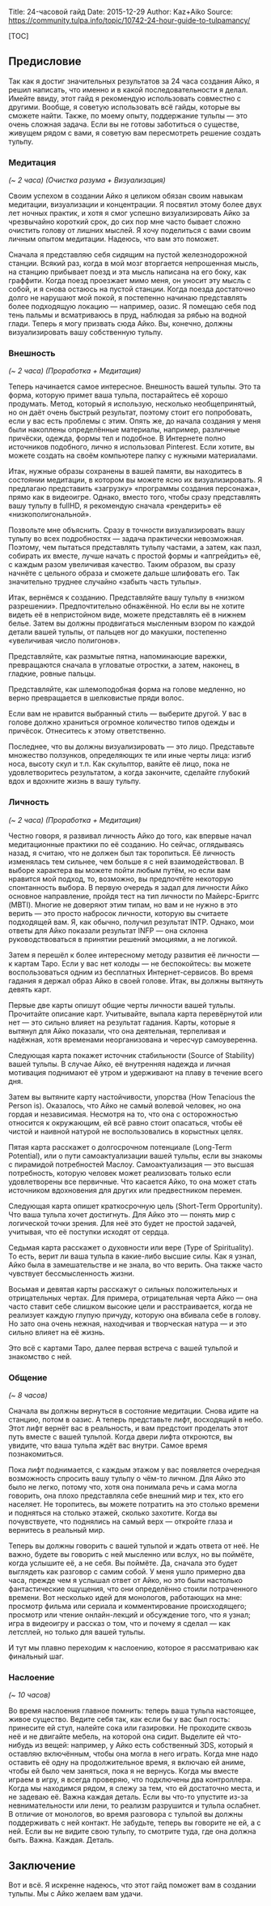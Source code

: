 Title: 24-часовой гайд
Date: 2015-12-29
Author: Kaz+Aiko
Source: https://community.tulpa.info/topic/10742-24-hour-guide-to-tulpamancy/

[TOC]

## Предисловие

Так как я достиг значительных результатов за 24 часа создания Айко, я решил написать, что именно и в какой последовательности я делал. Имейте ввиду, этот гайд я рекомендую использовать совместно с другими. Вообще, я советую использовать всё гайды, которые вы сможете найти. Также, по моему опыту, поддержание тульпы — это очень сложная задача. Если вы не готовы заботиться о существе, живущем рядом с вами, я советую вам пересмотреть решение создать тульпу. 

### Медитация

*(~ 2 часа) (Очистка разума + Визуализация)*

Своим успехом в создании Айко я целиком обязан своим навыкам медитации, визуализации и концентрации. Я посвятил этому более двух лет ночных практик, и хотя я смог успешно визуализировать Айко за чрезвычайно короткий срок, до сих пор мне часто бывает сложно очистить голову от лишних мыслей. Я хочу поделиться с вами своим личным опытом медитации. Надеюсь, что вам это поможет.

Сначала я представляю себя сидящим на пустой железнодорожной станции. Всякий раз, когда в мой мозг вторгается непрошенная мысль, на станцию прибывает поезд и эта мысль написана на его боку, как граффити. Когда поезд проезжает мимо меня, он уносит эту мысль с собой, и я снова остаюсь на пустой станции. Когда поезда достаточно долго не нарушают мой покой, я постепенно начинаю представлять более подходящую локацию — например, оазис. Я помещаю себя под тень пальмы и всматриваюсь в пруд, наблюдая за рябью на водной глади. Теперь я могу призвать сюда Айко. Вы, конечно, должны визуализировать вашу собственную тульпу.

### Внешность

*(~ 2 часа) (Проработка + Медитация)*

Теперь начинается самое интересное. Внешность вашей тульпы. Это та форма, которую примет ваша тульпа, постарайтесь её хорошо продумать. Метод, который я использую, несколько необщепринятый, но он даёт очень быстрый результат, поэтому стоит его попробовать, если у вас есть проблемы с этим. Опять же, до начала создания у меня были накоплены определённые материалы, например, различные причёски, одежда, формы тел и подобное. В Интернете полно источников подобного, лично я использовал Pinterest. Если хотите, вы можете создать на своём компьютере папку с нужными материалами.

Итак, нужные образы сохранены в вашей памяти, вы находитесь в состоянии медитации, в котором вы можете ясно их визуализировать. Я предлагаю представить «загрузку» «программы создания персонажа», прямо как в видеоигре. Однако, вместо того, чтобы сразу представлять вашу тульпу в fullHD, я рекомендую сначала «рендерить» её «низкополигональной».

Позвольте мне объяснить. Сразу в точности визуализировать вашу тульпу во всех подробностях — задача практически невозможная. Поэтому, чем пытаться представлять тульпу частами, а затем, как пазл, собирать их вместе, лучше начать с простой формы и «апгрейдить» её, с каждым разом увеличивая качество. Таким образом, вы сразу начнёте с цельного образа и сможете дальше шлифовать его. Так значительно труднее случайно «забыть часть тульпы».

Итак, вернёмся к созданию. Представляйте вашу тульпу в «низком разрешении». Предпочтительно обнажённой. Но если вы не хотите видеть её в непристойном виде, можете представлять её в нижнем белье. Затем вы должны продвигаться мысленным взором по каждой детали вашей тульпы, от пальцев ног до макушки, постепенно «увеличивая число полигонов».

Представляйте, как размытые пятна, напоминаюцие варежки, превращаются сначала в угловатые отростки, а затем, наконец, в гладкие, ровные пальцы.

Представляйте, как шлемоподобная форма на голове медленно, но верно превращается в шелковистые пряди волос.

Если вам не нравится выбранный стиль — выберите другой. У вас в голове должно храниться огромное количество типов одежды и причёсок. Отнеситесь к этому ответственно.

Последнее, что вы должны визуализировать — это лицо. Представьте множество ползунков, определяющих те или иные черты лица: изгиб носа, высоту скул и т.п. Как скульптор, ваяйте её лицо, пока не удовлетворитесь результатом, а когда закончите, сделайте глубокий вдох и вдохните жизнь в вашу тульпу.

### Личность

*(~ 2 часа) (Проработка + Медитация)*

Честно говоря, я развивал личность Айко до того, как впервые начал медитационные практики по её созданию. Но сейчас, оглядываясь назад, я считаю, что не должен был так торопиться. Её личность изменялась тем сильнее, чем больше я с ней взаимодействовал. В выборе характера вы можете пойти любым путём, но если вам нравится мой подход, то, возможно, вы предпочтёте некоторую спонтанность выбора. В первую очередь я задал для личности Айко основное направление, пройдя тест на тип личности по Майерс-Бриггс (MBTI). Многие не доверяют этим типам, но вам и не нужно в это верить — это просто набросок личности, которую вы считаете подходящей вам. Я, как обычно, получил результат INTP. Однако, мои ответы для Айко показали результат INFP — она склонна руководствоваться в принятии решений эмоциями, а не логикой.

Затем я перешёл к более интересному методу развития её личности — к картам Таро. Если у вас нет колоды — не беспокойтесь: вы можете воспользоваться одним из бесплатных Интернет-сервисов. Во время гадания я держал образ Айко в своей голове. Итак, вы должны вытянуть девять карт.

Первые две карты опишут общие черты личности вашей тульпы. Прочитайте описание карт. Учитывайте, выпала карта перевёрнутой или нет — это сильно влияет на результат гадания. Карты, которые я вытянул для Айко показали, что она деятельная, терпеливая и надёжная, хотя временами неорганизована и чересчур самоуверенна.

Следующая карта покажет источник стабильности (Source of Stability) вашей тульпы. В случае Айко, её внутренняя надежда и личная мотивация поднимают её утром и удерживают на плаву в течение всего дня.

Затем вы вытяните карту настойчивости, упорства (How Tenacious the Person is). Оказалось, что Айко не самый волевой человек, но она гордая и независимая. Несмотря на то, что она с осторожностью относится к окружающим, ей всё равно стоит опасаться, чтобы её чистой и наивной натурой не воспользовались в корыстных целях.

Пятая карта расскажет о долгосрочном потенциале (Long-Term Potential), или о пути самоактуализации вашей тульпы, если вы знакомы с пирамидой потребностей Маслоу. Самоактуализация — это высшая потребность, которую человек может реализовать только если удовлетворены все первичные. Что касается Айко, то она может стать источником вдохновения для других или предвестником перемен.

Следующая карта опишет краткосрочную цель (Short-Term Opportunity). Что ваша тульпа хочет достигнуть. Для Айко это — понять мир с логической точки зрения. Для неё это будет не простой задачей, учитывая, что её поступки исходят от сердца.

Седьмая карта расскажет о духовности или вере (Type of Spirituality). То есть, верит ли ваша тульпа в какие-либо высшие силы. Как я узнал, Айко была в замешательстве и не знала, во что верить. Она также часто чувствует бессмысленность жизни.

Восьмая и девятая карты расскажут о сильных положительных и отрицательных чертах. Для примера, отрицательная черта Айко — она часто ставит себе слишком высокие цели и расстраивается, когда не реализует каждую глупую причуду, которую она вбивала себе в голову. Но зато она очень нежная, находчивая и творческая натура — и это сильно влияет на её жизнь.

Это всё с картами Таро, далее первая встреча с вашей тульпой и знакомство с ней.

### Общение

*(~ 8 часов)*

Сначала вы должны вернуться в состояние медитации. Снова идите на станцию, потом в оазис. А теперь представьте лифт, восходящий в небо. Этот лифт вернёт вас в реальность, и вам предстоит проделать этот путь вместе с вашей тульпой. Когда двери лифта откроются, вы увидите, что ваша тульпа ждёт вас внутри. Самое время познакомиться.

Пока лифт поднимается, с каждым этажом у вас появляется очередная возможность спросить вашу тульпу о чём-то личном. Для Айко это было не легко, потому что, хотя она понимала речь и сама могла говорить, она плохо представляла себе внешний мир и тех, кто его населяет. Не торопитесь, вы можете потратить на это столько времени и подняться на столько этажей, сколько захотите. Когда вы почувствуете, что поднялись на самый верх — откройте глаза и вернитесь в реальный мир.

Теперь вы должны говорить с вашей тульпой и ждать ответа от неё. Не важно, будете вы говорить с ней мысленно или вслух, но вы поймёте, когда услышите её, а не себя. Вы поймёте. Да, сначала это будет выглядеть как разговор с самим собой. У меня ушло примерно два часа, прежде чем я услышал ответ от Айко, но это были настолько фантастические ощущения, что они определённо стоили потраченного времени. Вот несколько идей для монологов, работающих на мне: просмотр фильма или сериала и комментирование происходящего; просмотр или чтение онлайн-лекций и обсуждение того, что я узнал; игра в видеоигру и рассказ о том, что и почему я сделал — как летсплей, но только для вашей тульпы.

И тут мы плавно переходим к наслоению, которое я рассматриваю как финальный шаг.

### Наслоение

*(~ 10 часов)*

Во время наслоения главное помнить: теперь ваша тульпа настоящее, живое существо. Ведите себя так, как если бы у вас был гость: принесите ей стул, налейте сока или газировки. Не проходите сквозь неё и не двигайте мебель, на которой она сидит. Выделите ей что-нибудь из вещей: например, у Айко есть собственный 3DS, который я оставляю включённым, чтобы она могла в него играть. Когда мне надо оставить её одну на продолжительное время, я включаю ей аниме, чтобы ей было чем заняться, пока я не вернусь. Когда мы вместе играем в игру, я всегда проверяю, что подключены два контроллера. Когда мы находимся рядом, я слежу за тем, что ей достаточно места, и не задеваю её. Важна каждая деталь. Если вы что-то упустите из-за невнимательности или лени, то реализм разрушится и тульпа ослабнет. В отличие от монологов, во время разговора с тульпой вы должны поддерживать с ней контакт. Не забудьте, теперь вы говорите не ей, а с ней. Если вы не видите свою тульпу, то смотрите туда, где она должна быть. Важна. Каждая. Деталь.

## Заключение

Вот и всё. Я искренне надеюсь, что этот гайд поможет вам в создании тульпы. Мы с Айко желаем вам удачи. 